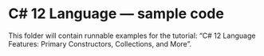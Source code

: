 # C# 12 Language — sample code

This folder will contain runnable examples for the tutorial:
“C# 12 Language Features: Primary Constructors, Collections, and More”.
